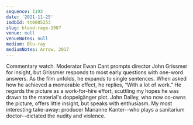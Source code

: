 ```yaml
---
sequence: 1193
date: '2021-11-25'
imdbId: tt0085253
slug: blood-rage-1987
venue: null
venueNotes: null
medium: Blu-ray
mediumNotes: Arrow, 2017
---
```



Commentary watch. Moderator Ewan Cant prompts director John Grissmer for insight, but Grissmer responds to most early questions with one-word answers. As the film unfolds, he expands to single sentences. When asked how he achieved a memorable effect, he replies, “With a lot of work.” He regards the picture as a work-for-hire effort, scuttling my hopes he was drawn to the material's doppelgänger plot. John Dalley, who now co-owns the picture, offers little insight, but speaks with enthusiasm. My most interesting take-away: producer Marianne Kanter--who plays a sanitarium doctor--dictated the nudity and violence.
